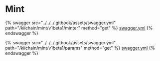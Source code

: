 # Mint

{% swagger src="../../../.gitbook/assets/swagger.yml" path="/kiichain/mint/v1beta1/minter" method="get" %}
[swagger.yml](../../../.gitbook/assets/swagger.yml)
{% endswagger %}

{% swagger src="../../../.gitbook/assets/swagger.yml" path="/kiichain/mint/v1beta1/params" method="get" %}
[swagger.yml](../../../.gitbook/assets/swagger.yml)
{% endswagger %}


